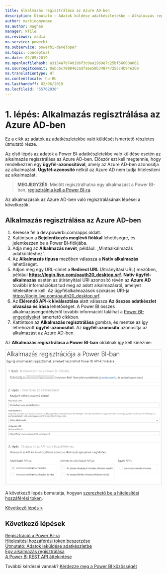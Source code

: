 ```yaml
---
title: Alkalmazás regisztrálása az Azure AD-ben
description: Útmutató – Adatok küldése adatkészletekbe – Alkalmazás regisztrálása az Azure AD-ben
author: markingmyname
ms.author: maghan
manager: kfile
ms.reviewer: madia
ms.service: powerbi
ms.subservice: powerbi-developer
ms.topic: conceptual
ms.date: 02/05/2019
ms.openlocfilehash: a3154a7b74d196f3c0aa2969e7c25bf56000a662
ms.sourcegitcommit: 0abcbc7898463adfa6e50b348747256c4b94e360
ms.translationtype: HT
ms.contentlocale: hu-HU
ms.lasthandoff: 02/06/2019
ms.locfileid: "55762030"
---
```

# <a name="step-1-register-an-app-with-azure-ad"></a>1. lépés: Alkalmazás regisztrálása az Azure AD-ben

Ez a cikk az [adatok az adatkészletekbe való küldését](walkthrough-push-data.md) ismertető részletes útmutató része.

Az első lépés az adatok a Power BI-adatkészletekbe való küldése esetén az alkalmazás regisztrálása az Azure AD-ben. Először ezt kell megtennie, hogy rendelkezzen egy **ügyfél-azonosítóval**, amely az Azure AD-ben azonosítja az alkalmazást. **Ügyfél-azonosító** nélkül az Azure AD nem tudja hitelesíteni az alkalmazást.

> **MEGJEGYZÉS**: Mielőtt regisztrálhatna egy alkalmazást a Power BI-ban, [regisztrálnia kell a Power BI-ra](create-an-azure-active-directory-tenant.md).

Az alkalmazások az Azure AD-ben való regisztrálásának lépései a következők.

## <a name="register-an-app-in-azure-ad"></a>Alkalmazás regisztrálása az Azure AD-ben

1. Keresse fel a dev.powerbi.com/apps oldalt.
2. Kattintson a **Bejelentkezés meglévő fiókkal** lehetőségre, és jelentkezzen be a Power BI-fiókjába.
3. Adja meg az **Alkalmazás nevét**, például: „Mintaalkalmazás adatküldéshez”.
4. Az **Alkalmazás típusa** mezőben válassza a **Natív alkalmazás** lehetőséget.
5. Adjon meg egy URL-címet a **Redirect URL** (Átirányítási URL) mezőben, például **https://login.live.com/oauth20_desktop.srf**. **Natív ügyfél-alkalmazás** esetén az átirányítási URI azonosító révén az **Azure AD** további információkat tud meg az adott alkalmazásról, amelyet hitelesítenie kell. Az ügyfélalkalmazások szokásos URI-ja https://login.live.com/oauth20_desktop.srf.
6. Az **Elérendő API-k kiválasztása** alatt válassza **Az összes adatkészlet olvasása és írása** lehetőséget. A Power BI összes alkalmazásengedélyéről további információt találhat a [Power BI-engedélyeket](power-bi-permissions.md) ismertető cikkben.
7. Kattintson az **Alkalmazás regisztrálása** gombra, és mentse az így létrehozott **ügyfél-azonosítót**. Az **ügyfél-azonosító** azonosítja az alkalmazást az Azure AD-ben.

Az **Alkalmazás regisztrálása a Power BI-ban** oldalnak így kell kinéznie:

![Alkalmazás regisztrálása](media/walkthrough-push-data-register-app-with-azure-ad/powerbi-developer-sample-register-app.png)

A következő lépés bemutatja, hogyan [szerezhető be a hitelesítési hozzáférési token](walkthrough-push-data-get-token.md).

[Következő lépés >](walkthrough-push-data-get-token.md)

## <a name="next-steps"></a>Következő lépések

[Regisztráció a Power BI-ra](create-an-azure-active-directory-tenant.md)  
[Hitelesítési hozzáférési token beszerzése](walkthrough-push-data-get-token.md)  
[Útmutató: Adatok leküldése adatkészletbe](walkthrough-push-data.md)  
[Egy alkalmazás regisztrálása](register-app.md)  
[A Power BI REST API áttekintése](overview-of-power-bi-rest-api.md)  

További kérdései vannak? [Kérdezze meg a Power BI közösségét](http://community.powerbi.com/)